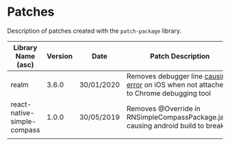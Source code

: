 # Patches
Description of patches created with the `patch-package` library.

| Library Name (asc)                            | Version | Date       | Patch Description |
|-----------------------------------------------|---------|------------|-------------------|
| realm | 3.6.0   | 30/01/2020 | Removes debugger line [causing error](https://github.com/realm/realm-js/issues/2294) on iOS when not attached to Chrome debugging tool |
| react-native-simple-compass                   | 1.0.0   | 30/05/2019 |Removes @Override in RNSimpleCompassPackage.java, causing android build to break|
|                                               |         |            |                   |
